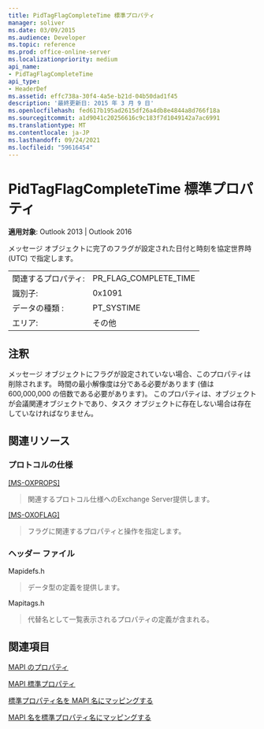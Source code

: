 ```yaml
---
title: PidTagFlagCompleteTime 標準プロパティ
manager: soliver
ms.date: 03/09/2015
ms.audience: Developer
ms.topic: reference
ms.prod: office-online-server
ms.localizationpriority: medium
api_name:
- PidTagFlagCompleteTime
api_type:
- HeaderDef
ms.assetid: effc738a-30f4-4a5e-b21d-04b50dad1f45
description: '最終更新日: 2015 年 3 月 9 日'
ms.openlocfilehash: fed617b195ad2615df26a4db8e4844a8d766f18a
ms.sourcegitcommit: a1d9041c20256616c9c183f7d1049142a7ac6991
ms.translationtype: MT
ms.contentlocale: ja-JP
ms.lasthandoff: 09/24/2021
ms.locfileid: "59616454"
---
```

# <a name="pidtagflagcompletetime-canonical-property"></a>PidTagFlagCompleteTime 標準プロパティ

  
  
**適用対象**: Outlook 2013 | Outlook 2016 
  
メッセージ オブジェクトに完了のフラグが設定された日付と時刻を協定世界時 (UTC) で指定します。
  
|||
|:-----|:-----|
|関連するプロパティ:  <br/> |PR_FLAG_COMPLETE_TIME  <br/> |
|識別子:  <br/> |0x1091  <br/> |
|データの種類 :   <br/> |PT_SYSTIME  <br/> |
|エリア:  <br/> |その他  <br/> |
   
## <a name="remarks"></a>注釈

メッセージ オブジェクトにフラグが設定されていない場合、このプロパティは削除されます。 時間の最小解像度は分である必要があります (値は 600,000,000 の倍数である必要があります)。 このプロパティは、オブジェクトが会議関連オブジェクトであり、タスク オブジェクトに存在しない場合は存在していなければなりません。
  
## <a name="related-resources"></a>関連リソース

### <a name="protocol-specifications"></a>プロトコルの仕様

[[MS-OXPROPS]](https://msdn.microsoft.com/library/f6ab1613-aefe-447d-a49c-18217230b148%28Office.15%29.aspx)
  
> 関連するプロトコル仕様へのExchange Server提供します。
    
[[MS-OXOFLAG]](https://msdn.microsoft.com/library/f1e50be4-ed30-4c2a-b5cb-8ff3aaaf9b91%28Office.15%29.aspx)
  
> フラグに関連するプロパティと操作を指定します。
    
### <a name="header-files"></a>ヘッダー ファイル

Mapidefs.h
  
> データ型の定義を提供します。
    
Mapitags.h
  
> 代替名として一覧表示されるプロパティの定義が含まれる。
    
## <a name="see-also"></a>関連項目



[MAPI のプロパティ](mapi-properties.md)
  
[MAPI 標準プロパティ](mapi-canonical-properties.md)
  
[標準プロパティ名を MAPI 名にマッピングする](mapping-canonical-property-names-to-mapi-names.md)
  
[MAPI 名を標準プロパティ名にマッピングする](mapping-mapi-names-to-canonical-property-names.md)

